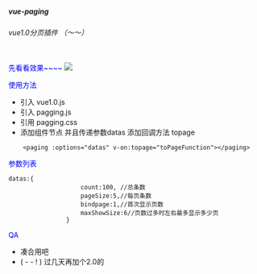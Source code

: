 <h5>vue-paging</h5>
<h6> vue1.0分页插件  （～～）</h6>
<br>
<font color="blue">先看看效果~~~~</font>
<img src="http://g.recordit.co/ncFkGLLXnL.gif">

<font color="blue">使用方法</font>

*  引入 vue1.0.js
*  引入 pagging.js
*  引用 pagging.css
*  添加组件节点  并且传递参数datas  添加回调方法 topage
```
	<paging :options="datas" v-on:topage="toPageFunction"></paging>
```


<font color="blue">参数列表</font>

```
datas:{
                    count:100, //总条数
                    pageSize:5,//每页条数
                    bindpage:1,//首次显示页数
                    maxShowSize:6//页数过多时左右最多显示多少页
                }
```
<font color="blue">QA</font>
*  凑合用吧
*  ( - - ! )  过几天再加个2.0的



